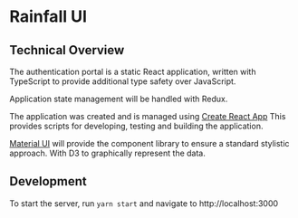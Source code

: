 # Rainfall UI

## Technical Overview

The authentication portal is a static React application, written with TypeScript to provide additional type safety over JavaScript.

Application state management will be handled with Redux.

The application was created and is managed using [Create React App](https://facebook.github.io/create-react-app/)
This provides scripts for developing, testing and building the application.

[Material UI](https://material-ui.com/) will provide the component library to ensure a standard stylistic approach. With D3 to graphically represent the data.

## Development

To start the server, run ```yarn start``` and navigate to http://localhost:3000